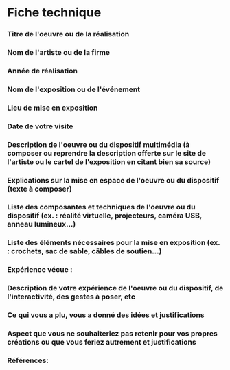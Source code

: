 # Fiche technique

### Titre de l'oeuvre ou de la réalisation

### Nom de l'artiste ou de la firme

### Année de réalisation

### Nom de l'exposition ou de l'événement

### Lieu de mise en exposition

### Date de votre visite

### Description de l'oeuvre ou du dispositif multimédia (à composer ou reprendre la description offerte sur le site de l'artiste ou le cartel de l'exposition en citant bien sa source)

### Explications sur la mise en espace de l'oeuvre ou du dispositif (texte à composer)

### Liste des composantes et techniques de l'oeuvre ou du dispositif (ex. : réalité virtuelle, projecteurs, caméra USB, anneau lumineux...)

### Liste des éléments nécessaires pour la mise en exposition (ex. : crochets, sac de sable, câbles de soutien...)

### Expérience vécue :

### Description de votre expérience de l'oeuvre ou du dispositif, de l'interactivité, des gestes à poser, etc

### Ce qui vous a plu, vous a donné des idées et justifications

### Aspect que vous ne souhaiteriez pas retenir pour vos propres créations ou que vous feriez autrement et justifications

### Références:


